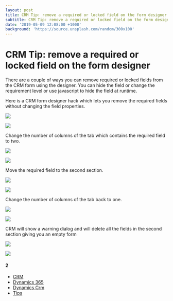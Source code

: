 ```yaml
---
layout: post
title: CRM Tip: remove a required or locked field on the form designer
subtitle: CRM Tip: remove a required or locked field on the form designer
date: '2019-05-09 12:08:00 +1000'
background: 'https://source.unsplash.com/random/300x100'
---
```


# CRM Tip: remove a required or locked field on the form designer



There are a couple of ways you can remove required or locked fields from the CRM form using the designer. You can hide the field or change the requirement level or use javascript to hide the field at runtime.

Here is a CRM form designer hack which lets you remove the required fields without changing the field properties.

![][6]

![][7]

Change the number of columns of the tab which contains the required field to two.

![][8]

![][9]

Move the required field to the second section.

![][10]

![][11]

Change the number of columns of the tab back to one.

![][12]

![][13]

CRM will show a warning dialog and will delete all the fields in the second section giving you an empty form

![][14]

![][15]

#### 2 

* [CRM][16]
* [Dynamics 365][17]
* [Dynamics Crm][18]
* [Tips][19]


[1]: https://medium.com/membership?source=upgrade_membership---nav_full------------------------
[2]: https://medium.com/m/signin?operation=login&redirect=https%3A%2F%2Fmedium.com%2F%40ar.kumar%2Fcrm-tip-remove-a-required-or-locked-field-on-the-form-designer-66e1739491ab&source=post_page-----66e1739491ab---------------------nav_reg-
[3]: https://miro.medium.com/fit/c/96/96/1*dmbNkD5D-u45r44go_cf0g.png
[4]: https://medium.com/%40ar.kumar?source=post_page-----66e1739491ab----------------------
[5]: https://medium.com/%40ar.kumar/crm-tip-remove-a-required-or-locked-field-on-the-form-designer-66e1739491ab?source=post_page-----66e1739491ab----------------------
[6]: https://miro.medium.com/max/60/1*Ah0GkSCtYMRnnw-v7cvTgg.png?q=20
[7]: https://miro.medium.com/max/1216/1*Ah0GkSCtYMRnnw-v7cvTgg.png
[8]: https://miro.medium.com/max/42/1*fkhhcHlcuexl-JBJjRoNwQ.png?q=20
[9]: https://miro.medium.com/max/932/1*fkhhcHlcuexl-JBJjRoNwQ.png
[10]: https://miro.medium.com/max/60/1*2ErwPcjO20MkFePFgrrs4A.png?q=20
[11]: https://miro.medium.com/max/1208/1*2ErwPcjO20MkFePFgrrs4A.png
[12]: https://miro.medium.com/max/42/1*lO7BBW2hqNGjwNmKdGhkqA.png?q=20
[13]: https://miro.medium.com/max/926/1*lO7BBW2hqNGjwNmKdGhkqA.png
[14]: https://miro.medium.com/max/60/1*kZXVt07yrNjEEq1f749eEw.png?q=20
[15]: https://miro.medium.com/max/1208/1*kZXVt07yrNjEEq1f749eEw.png
[16]: https://medium.com/tag/crm
[17]: https://medium.com/tag/dynamics-365
[18]: https://medium.com/tag/dynamics-crm
[19]: https://medium.com/tag/tips
[20]: https://miro.medium.com/fit/c/160/160/1*dmbNkD5D-u45r44go_cf0g.png
[21]: https://medium.com/%40ar.kumar?source=follow_footer--------------------------follow_footer-
[22]: https://medium.com/p/66e1739491ab/responses/show?source=follow_footer--------------------------follow_footer-
[23]: https://medium.com/about?autoplay=1&source=post_page-----66e1739491ab----------------------
[24]: https://medium.com/topics?source=post_page-----66e1739491ab----------------------
[25]: https://medium.com/membership?source=post_page-----66e1739491ab----------------------
[26]: https://help.medium.com/?source=post_page-----66e1739491ab----------------------
[27]: /policy/9db0094a1e0f?source=post_page-----66e1739491ab----------------------